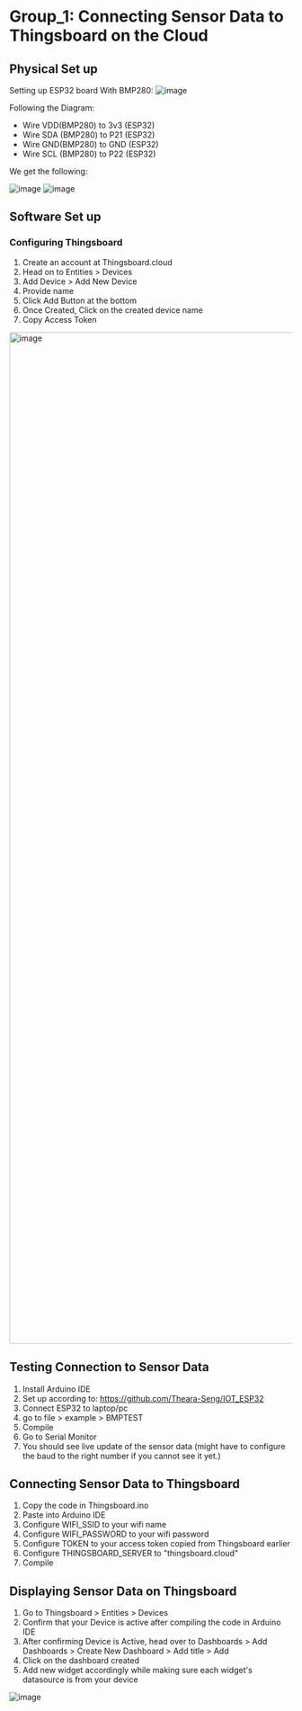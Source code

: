 # Group_1: Connecting Sensor Data to Thingsboard on the Cloud


## Physical Set up
Setting up ESP32 board With BMP280:
![image](https://github.com/user-attachments/assets/7b62f9cf-4e04-4998-bafc-b37cfd39db4c)

Following the Diagram:
- Wire VDD(BMP280) to 3v3 (ESP32)
- Wire SDA (BMP280) to P21 (ESP32)
- Wire GND(BMP280) to GND (ESP32)
- Wire SCL (BMP280) to P22 (ESP32)

We get the following:


![image](https://github.com/user-attachments/assets/7e15469a-1139-4039-8bc6-506299635d3c)
![image](https://github.com/user-attachments/assets/f5a0d1ad-caeb-4298-87d7-9d87b8c7c987)


## Software Set up

### Configuring Thingsboard

1. Create an account at Thingsboard.cloud
2. Head on to Entities > Devices
3. Add Device > Add New Device
4. Provide name
5. Click Add Button at the bottom
6. Once Created, Click on the created device name
7. Copy Access Token
<img width="1800" alt="image" src="https://github.com/user-attachments/assets/01d3f965-6e05-4b44-851e-f0564657b8d4" />

## Testing Connection to Sensor Data

1. Install Arduino IDE
2. Set up according to: https://github.com/Theara-Seng/IOT_ESP32
3. Connect ESP32 to laptop/pc
4. go to file > example > BMPTEST
5. Compile
6. Go to Serial Monitor
7. You should see live update of the sensor data (might have to configure the baud to the right number if you cannot see it yet.)

## Connecting Sensor Data to Thingsboard

1. Copy the code in Thingsboard.ino
2. Paste into Arduino IDE
3. Configure WIFI_SSID to your wifi name
4. Configure WIFI_PASSWORD to your wifi password
5. Configure TOKEN to your access token copied from Thingsboard earlier
6. Configure THINGSBOARD_SERVER to "thingsboard.cloud"
7. Compile

## Displaying Sensor Data on Thingsboard

1. Go to Thingsboard > Entities > Devices
2. Confirm that your Device is active after compiling the code in Arduino IDE
3. After confirming Device is Active, head over to Dashboards > Add Dashboards > Create New Dashboard > Add title > Add
4. Click on the dashboard created
5. Add new widget accordingly while making sure each widget's datasource is from your device

![image](https://github.com/user-attachments/assets/7a386e35-5492-4a47-a6ed-12fd07b8e2f5)


